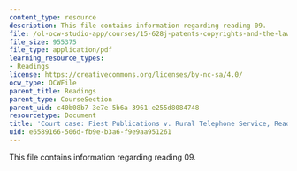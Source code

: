 ```yaml
---
content_type: resource
description: This file contains information regarding reading 09.
file: /ol-ocw-studio-app/courses/15-628j-patents-copyrights-and-the-law-of-intellectual-property-spring-2013/e6589166506dfb9eb3a6f9e9aa951261_MIT15_628JS13_read09.pdf
file_size: 955375
file_type: application/pdf
learning_resource_types:
- Readings
license: https://creativecommons.org/licenses/by-nc-sa/4.0/
ocw_type: OCWFile
parent_title: Readings
parent_type: CourseSection
parent_uid: c40b08b7-3e7e-5b6a-3961-e255d8084748
resourcetype: Document
title: 'Court case: Fiest Publications v. Rural Telephone Service, Reading 9'
uid: e6589166-506d-fb9e-b3a6-f9e9aa951261
---
```

This file contains information regarding reading 09.